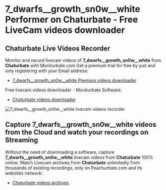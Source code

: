 # 7_dwarfs__growth_sn0w__white Performer on Chaturbate - Free LiveCam videos downloader

## Chaturbate Live Videos Recorder

Monitor and record livecam videos of **7_dwarfs__growth_sn0w__white** from **Chaturbate** with Moniturbate.com
Get a premium trial for free by just and only registering with your Email address:
* [7_dwarfs__growth_sn0w__white Premium videos downloader](https://moniturbate.com/request-demo-licence-key.html)

Free livecam videos downloader - Moniturbate Software:
* [Chaturbate videos downloader](https://moniturbate.com/moniturbate-download-software.html)

![7_dwarfs__growth_sn0w__white livecam videos recorder](https://peachurnet.com/templates/moniturbate-software.png)


## Capture 7_dwarfs__growth_sn0w__white videos from the Cloud and watch your recordings on Streaming

Without the need of downloading a software, capture **7_dwarfs__growth_sn0w__white** livecam videos from **Chaturbate** 100% online.
Watch Livecam archives from **Chaturbate** unlimitedly from thousands of existing recordings, only on Peachurbate.com and its websites network:
* [Chaturbate videos archives](https://peachurnet.com/)